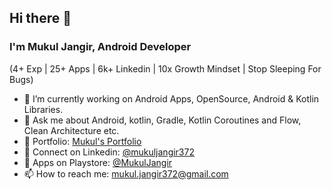 ## Hi there 👋
### I'm Mukul Jangir, Android Developer
(4+ Exp | 25+ Apps | 6k+ Linkedin | 10x Growth Mindset | Stop Sleeping For Bugs)

- 🔭 I’m currently working on Android Apps, OpenSource, Android & Kotlin Libraries.
- 💬 Ask me about Android, kotlin, Gradle, Kotlin Coroutines and Flow, Clean Architecture etc.
- 🍎 Portfolio: [Mukul's Portfolio](https://mukuljangir372.github.io)
- 🍉 Connect on Linkedin: [@mukuljangir372](https://www.linkedin.com/in/mukuljangir372)
- 🎯 Apps on Playstore: [@MukulJangir](https://play.google.com/store/apps/developer?id=Mukul+Jangir)
- 📫 How to reach me: mukul.jangir372@gmail.com





